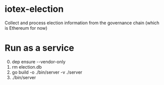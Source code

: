 # iotex-election
Collect and process election information from the governance chain (which is Ethereum for now)

# Run as a service
0. dep ensure --vendor-only
1. rm election.db
2. go build -o ./bin/server -v ./server
3. ./bin/server

